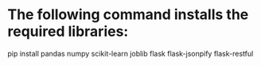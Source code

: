 # The following command installs the required libraries:
pip install pandas numpy scikit-learn joblib flask flask-jsonpify flask-restful